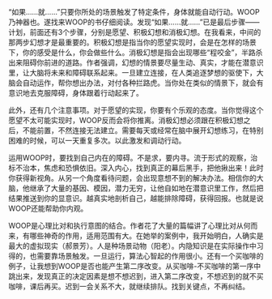 “如果……就……”只要你所处的场景触发了特定条件，身体就能自动行动。WOOP乃神器也。遂找来WOOP的书仔细阅读。发现“如果……就……”已是最后步骤——计划，前面还有3个步骤，分别是愿望、积极幻想和消极幻想。在我看来，中间的那两步幻想才是最重要的。积极幻想是指当你的愿望实现时，会是在怎样的场景下，你的感受是什么，你会做些什么。消极幻想是指会出现哪些“程咬金”，半路杀出来阻碍你前进的道路。作者强调，幻想的情景要尽量生动、真实，才能在潜意识里，让大脑将未来和障碍联系起来。一旦建立连接，在人类追逐梦想的驱使下，大脑会自动运作，帮你想出办法，对付各种拦路虎。当你处在类似的情景下，就会有意识地去克服障碍，身体跟着行动起来了。

此外，还有几个注意事项。对于愿望的实现，你要有个乐观的态度。当你觉得这个愿望不太可能实现时，WOOP反而会将你推离。消极幻想必须跟在积极幻想之后，不能前置，不然连接无法建立。需要每天或经常在脑中展开幻想练习，在特别困难的时候，可以一天重复多次。以此激发和调动行动。

运用WOOP时，要找到自己内在的障碍。不是求，要内寻。流于形式的观察，治标不治本，焦虑和恐惧依旧。深入内心，找到真正的幕后黑手，把他揪出来！此时你获得新视角。从另一个角度看待问题，会出现意想不到的解决办法。相信你的大脑，他继承了大量的基因、模因，潜力无穷，让他自如地在潜意识里工作，然后把结果推送到你的显意识。越真实地剖析自己，越能排除障碍，获得回报。也就是说WOOP还能帮助你内观。

WOOP是心理比对和执行意图的结合。作者花了大量的篇幅讲了心理比对从何而来，有哪些神奇的作用，适用范围有大。在她举的案例中，我开始明白，人确实是最大的虚拟现实（郝景芳）。人是种场景动物（阳老）。内隐知识是在实际操作中习得的，也需要靠场景触发。一旦运行，算法心智起的作用很小。还有一个买咖啡的例子，让我想到WOOP是否也能产生第二序改变。从买咖啡-不买咖啡的第一序中跳出来，发现真正的决定因素是想不想迟到，进入第二序改变，不想迟到的就不买咖啡，课后再买。迟到一会关系不大，就继续排队。找到关键点，不再纠结。
